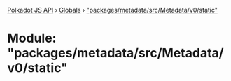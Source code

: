 [Polkadot JS API](../README.md) › [Globals](../globals.md) › ["packages/metadata/src/Metadata/v0/static"](_packages_metadata_src_metadata_v0_static_.md)

# Module: "packages/metadata/src/Metadata/v0/static"



